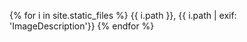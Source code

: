 {% for i in site.static_files %}
  {{ i.path }}, {{ i.path | exif: 'ImageDescription'}}
{% endfor %}